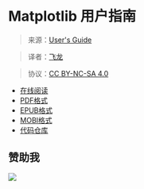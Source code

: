 # Matplotlib 用户指南

> 来源：[User's Guide](http://matplotlib.org/users/index.html)

> 译者：[飞龙](https://github.com/)

> 协议：[CC BY-NC-SA 4.0](http://creativecommons.org/licenses/by-nc-sa/4.0/)

+ [在线阅读](https://mpl.apachecn.org)
+ [PDF格式](https://www.gitbook.com/download/pdf/book/wizardforcel/matplotlib-user-guide)
+ [EPUB格式](https://www.gitbook.com/download/epub/book/wizardforcel/matplotlib-user-guide)
+ [MOBI格式](https://www.gitbook.com/download/mobi/book/wizardforcel/matplotlib-user-guide)
+ [代码仓库](https://github.com/wizardforcel/matplotlib-user-guide-zh)

## 赞助我

![](http://upload-images.jianshu.io/upload_images/118142-fe132ca3591a3d52.png)